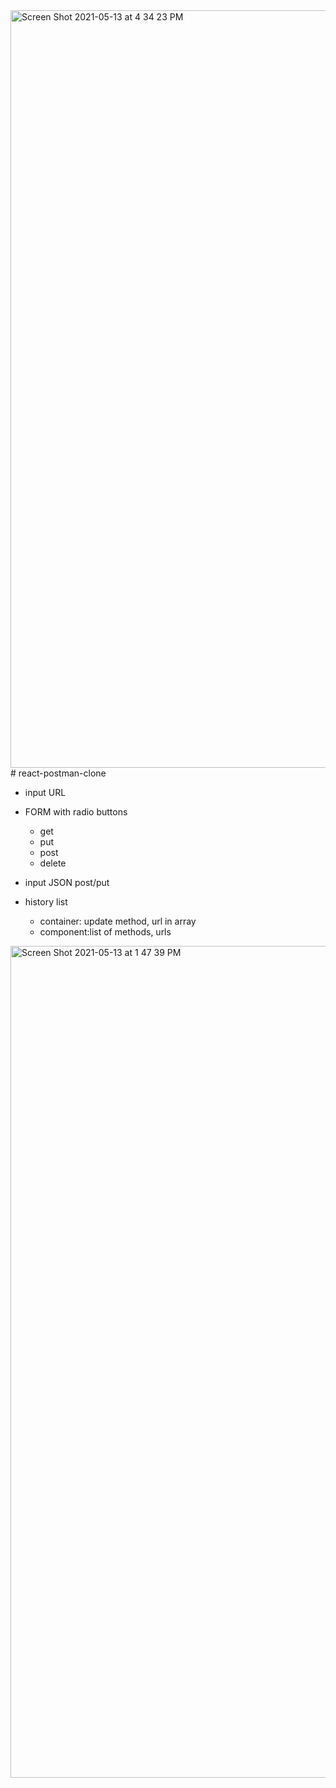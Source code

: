 <img width="1212" alt="Screen Shot 2021-05-13 at 4 34 23 PM" src="https://user-images.githubusercontent.com/74579728/118203361-c014d800-b410-11eb-99b0-55a7786e1780.png">
# react-postman-clone

- input URL

- FORM with radio buttons

  - get
  - put
  - post
  - delete

- input JSON post/put

- history list
  - container: update method, url in array
  - component:list of methods, urls


<img width="1331" alt="Screen Shot 2021-05-13 at 1 47 39 PM" src="https://user-images.githubusercontent.com/74579728/118197598-20514d00-b404-11eb-81d8-a45349d1bd42.png">
